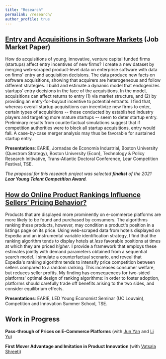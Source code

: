 ```yaml
---
title: "Research"
permalink: /research/
author_profile: true
---
```



## [Entry and Acquisitions in Software Markets](https://luiseeisfeld.github.io/assets/docs/JMP_Eisfeld_TSE.pdf) (Job Market Paper)

How do acquisitions of young, innovative, venture capital funded firms (startups) affect entry incentives of new firms? I create a new dataset by merging web-scraped product-level data on enterprise software with data on firms' entry and acquisition decisions. The data produce new facts on software acquisitions, showing that acquirers are heterogeneous and follow different strategies. I build and estimate a dynamic model that endogenizes startups’ entry decisions in the face of the acquisitions. In the model, acquisitions can affect returns to entry (1) via market structure, and (2) by providing an entry-for-buyout incentive to potential entrants. I find that, whereas overall startup acquisitions can incentivize new firms to enter, certain types of acquisitions -- those conducted by established industry players and targeting more mature startups -- seem to deter startup entry. Preliminary results from counterfactual simulations suggest that if competition authorities were to block all startup acquisitions, entry would fall. A case-by-case merger analysis may thus be favorable for sustained startup entry.
 
**Presentations**: EARIE, Jornadas de Economía Industrial, Boston University (Questrom Strategy), Boston University (Econ), Technology & Policy Research Initivative, Trans-Atlantic Doctoral Conference, Lear Competition Festival, TSE.

_The proposal for this research project was selected **finalist** of the 2021 **Lear Young Talent Competition Award**._

## [How do Online Product Rankings Influence Sellers’ Pricing Behavior?](https://luiseeisfeld.github.io/assets/docs/HotelRankings_Eisfeld_TSE.pdf)

Products that are displayed more prominently on e-commerce platforms are more likely to be found and purchased by consumers. The algorithms ranking these products, however, may condition a product's position in a listings page on its price. Using web-scraped data from hotels displayed on Expedia and an instrumental variable identification strategy, I find that the ranking algorithm tends to display hotels at _less_ favorable positions at times at which they are priced _higher_. I provide a framework that employs these estimates jointly with demand parameters obtained from a sequential search model. I simulate a counterfactual scenario, and reveal that Expedia's ranking algorithm tends to intensify price competition between sellers compared to a random ranking. This increases consumer welfare, but reduces seller profits. My finding has consequences for two-sided platforms' optimal design of ranking algorithms: in order to foster adoption, platforms should carefully trade off benefits arising to the two sides, and consider equilibrium effects.

**Presentations**: EARIE, LED Young Economist Seminar (UC Louvain), Competition and Innovation Summer School, TSE.

## Work in Progress

**Pass-through of Prices on E-Commerce Platforms** (with [Jun Yan](https://sites.google.com/view/jun-yan) and [Li Yu](https://liyu0510.github.io))

**First Mover Advantage and Imitation in Product Innovation** (with [Vatsala Shreeti](https://www.vatsalashreeti.com))


